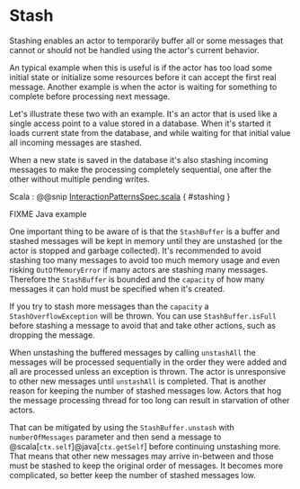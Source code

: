 # Stash

Stashing enables an actor to temporarily buffer all or some messages that cannot or should not
be handled using the actor's current behavior.

An typical example when this is useful is if the actor has too load some initial state or initialize
some resources before it can accept the first real message. Another example is when the actor
is waiting for something to complete before processing next message.

Let's illustrate these two with an example. It's an actor that is used like a single access point
to a value stored in a database. When it's started it loads current state from the database, and
while waiting for that initial value all incoming messages are stashed.

When a new state is saved in the database it's also stashing incoming messages to make the
processing completely sequential, one after the other without multiple pending writes.

Scala
:  @@snip [InteractionPatternsSpec.scala]($akka$/akka-actor-typed-tests/src/test/scala/docs/akka/typed/StashDocSpec.scala) { #stashing }

FIXME Java example

One important thing to be aware of is that the `StashBuffer` is a buffer and stashed messages will be
kept in memory until they are unstashed (or the actor is stopped and garbage collected). It's recommended
to avoid stashing too many messages to avoid too much memory usage and even risking `OutOfMemoryError`
if many actors are stashing many messages. Therefore the `StashBuffer` is bounded and the `capacity`
of how many messages it can hold must be specified when it's created.

If you try to stash more messages than the `capacity` a `StashOverflowException` will be thrown.
You can use `StashBuffer.isFull` before stashing a message to avoid that and take other actions, such as
dropping the message.

When unstashing the buffered messages by calling `unstashAll` the messages will be processed sequentially
in the order they were added and all are processed unless an exception is thrown. The actor is unresponsive
to other new messages until `unstashAll` is completed. That is another reason for keeping the number of
stashed messages low. Actors that hog the message processing thread for too long can result in starvation
of other actors.

That can be mitigated by using the `StashBuffer.unstash` with `numberOfMessages` parameter and then send a
message to @scala[`ctx.self`]@java[`ctx.getSelf`] before continuing unstashing more. That means that other
new messages may arrive in-between and those must be stashed to keep the original order of messages. It
becomes more complicated, so better keep the number of stashed messages low.
